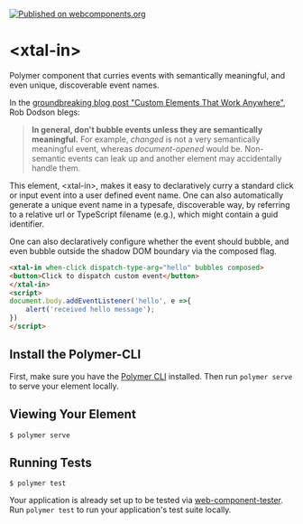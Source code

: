 [![Published on webcomponents.org](https://img.shields.io/badge/webcomponents.org-published-blue.svg)](https://www.webcomponents.org/element/bahrus/xtal-in)

# \<xtal-in\>

Polymer component that curries events with semantically meaningful, and even unique, discoverable event names.

In the [groundbreaking blog post "Custom Elements That Work Anywhere"](http://robdodson.me/interoperable-custom-elements/), Rob Dodson blegs:

> **In general, don't bubble events unless they are semantically meaningful.** For example, *changed* is not a very semantically
> meaningful event, whereas *document-opened* would be. Non-semantic events can leak up and another element may accidentally handle them.  

This element, \<xtal-in\>, makes it easy to declaratively curry a standard click or input event into a user defined event name. One can also automatically generate a unique event name in a typesafe, discoverable way, by referring to a relative url or TypeScript filename (e.g.), which might contain a guid identifier.  

One can also declaratively configure whether the event should bubble, and even bubble outside the shadow DOM boundary via the composed flag.

<!--
```
<custom-element-demo>
  <template>
    <link rel="import" href="../xtal-in-sync.html">
    <xtal-in when-click dispatch-type-arg="hello" bubbles composed>
        <button>Click to dispatch custom event</button>
    </xtal-in>
    <script>
    document.body.addEventListener('hello', e =>{
        alert('received hello message');
    })
    </script>
  </template>
</custom-element-demo>
```
-->
```html
<xtal-in when-click dispatch-type-arg="hello" bubbles composed>
<button>Click to dispatch custom event</button>
</xtal-in>
<script>
document.body.addEventListener('hello', e =>{
    alert('received hello message');
})
</script>
```

## Install the Polymer-CLI

First, make sure you have the [Polymer CLI](https://www.npmjs.com/package/polymer-cli) installed. Then run `polymer serve` to serve your element locally.

## Viewing Your Element

```
$ polymer serve
```

## Running Tests

```
$ polymer test
```

Your application is already set up to be tested via [web-component-tester](https://github.com/Polymer/web-component-tester). Run `polymer test` to run your application's test suite locally.
